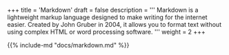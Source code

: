 +++
title = 'Markdown'
draft = false
description  = '''
Markdown is a lightweight markup language designed to make writing for the
internet easier. Created by John Gruber in 2004, it allows you to format text
without using complex HTML or word processing software.
'''
weight = 2
+++

{{% include-md "docs/markdown.md" %}}
